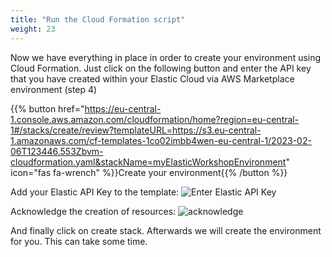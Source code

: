 ```yaml
---
title: "Run the Cloud Formation script"
weight: 23
---
```


Now we have everything in place in order to create your environment using Cloud Formation. 
Just click on the following button and enter the API key that you have created within your Elastic Cloud via AWS Marketplace environment (step 4)

{{% button href="https://eu-central-1.console.aws.amazon.com/cloudformation/home?region=eu-central-1#/stacks/create/review?templateURL=https://s3.eu-central-1.amazonaws.com/cf-templates-1co02imbb4wen-eu-central-1/2023-02-06T123446.553Zbvm-cloudformation.yaml&stackName=myElasticWorkshopEnvironment" icon="fas fa-wrench" %}}Create your environment{{% /button %}}

Add your Elastic API Key to the template:
![Enter Elastic API Key](/images/CloudFormation-Stack.png)

Acknowledge the creation of resources:
![acknowledge](/images/acknowledge.png)

And finally click on create stack. Afterwards we will create the environment for you. This can take some time.


